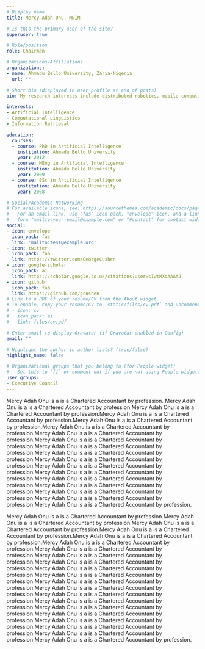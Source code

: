 ```yaml
---
# Display name
title: Mercy Adah Onu, MNIM

# Is this the primary user of the site?
superuser: true

# Role/position
role: Chairman

# Organizations/Affiliations
organizations:
- name: Ahmadu Bello University, Zaria-Nigeria
  url: ""

# Short bio (displayed in user profile at end of posts)
bio: My research interests include distributed robotics, mobile computing and programmable matter.

interests:
- Artificial Intelligence
- Computational Linguistics
- Information Retrieval

education:
  courses:
  - course: PhD in Artificial Intelligence
    institution: Ahmadu Bello University
    year: 2012
  - course: MEng in Artificial Intelligence
    institution: Ahmadu Bello University
    year: 2009
  - course: BSc in Artificial Intelligence
    institution: Ahmadu Bello University
    year: 2008

# Social/Academic Networking
# For available icons, see: https://sourcethemes.com/academic/docs/page-builder/#icons
#   For an email link, use "fas" icon pack, "envelope" icon, and a link in the
#   form "mailto:your-email@example.com" or "#contact" for contact widget.
social:
- icon: envelope
  icon_pack: fas
  link: 'mailto:test@example.org'
- icon: twitter
  icon_pack: fab
  link: https://twitter.com/GeorgeCushen
- icon: google-scholar
  icon_pack: ai
  link: https://scholar.google.co.uk/citations?user=sIwtMXoAAAAJ
- icon: github
  icon_pack: fab
  link: https://github.com/gcushen
# Link to a PDF of your resume/CV from the About widget.
# To enable, copy your resume/CV to `static/files/cv.pdf` and uncomment the lines below.
# - icon: cv
#   icon_pack: ai
#   link: files/cv.pdf

# Enter email to display Gravatar (if Gravatar enabled in Config)
email: ""

# Highlight the author in author lists? (true/false)
highlight_name: false

# Organizational groups that you belong to (for People widget)
#   Set this to `[]` or comment out if you are not using People widget.
user_groups:
- Executive Council
---
```


<div class=text-justify> 

Mercy Adah Onu is a is a Chartered Accountant by profession. Mercy Adah Onu is a is a Chartered Accountant by profession.Mercy Adah Onu is a is a Chartered Accountant by profession.Mercy Adah Onu is a is a Chartered Accountant by profession.Mercy Adah Onu is a is a Chartered Accountant by profession.Mercy Adah Onu is a is a Chartered Accountant by profession.Mercy Adah Onu is a is a Chartered Accountant by profession.Mercy Adah Onu is a is a Chartered Accountant by profession.Mercy Adah Onu is a is a Chartered Accountant by profession.Mercy Adah Onu is a is a Chartered Accountant by profession.Mercy Adah Onu is a is a Chartered Accountant by profession.Mercy Adah Onu is a is a Chartered Accountant by profession.Mercy Adah Onu is a is a Chartered Accountant by profession.Mercy Adah Onu is a is a Chartered Accountant by profession.Mercy Adah Onu is a is a Chartered Accountant by profession.Mercy Adah Onu is a is a Chartered Accountant by profession.Mercy Adah Onu is a is a Chartered Accountant by profession.Mercy Adah Onu is a is a Chartered Accountant by profession.

</div>



<div class=text-justify>  </div>

Mercy Adah Onu is a is a Chartered Accountant by profession.Mercy Adah Onu is a is a Chartered Accountant by profession.Mercy Adah Onu is a is a Chartered Accountant by profession.Mercy Adah Onu is a is a Chartered Accountant by profession.Mercy Adah Onu is a is a Chartered Accountant by profession.Mercy Adah Onu is a is a Chartered Accountant by profession.Mercy Adah Onu is a is a Chartered Accountant by profession.Mercy Adah Onu is a is a Chartered Accountant by profession.Mercy Adah Onu is a is a Chartered Accountant by profession.Mercy Adah Onu is a is a Chartered Accountant by profession.Mercy Adah Onu is a is a Chartered Accountant by profession.Mercy Adah Onu is a is a Chartered Accountant by profession.Mercy Adah Onu is a is a Chartered Accountant by profession.Mercy Adah Onu is a is a Chartered Accountant by profession.Mercy Adah Onu is a is a Chartered Accountant by profession.Mercy Adah Onu is a is a Chartered Accountant by profession.Mercy Adah Onu is a is a Chartered Accountant by profession.Mercy Adah Onu is a is a Chartered Accountant by profession.Mercy Adah Onu is a is a Chartered Accountant by profession.Mercy Adah Onu is a is a Chartered Accountant by profession.Mercy Adah Onu is a is a Chartered Accountant by profession.

</div>
